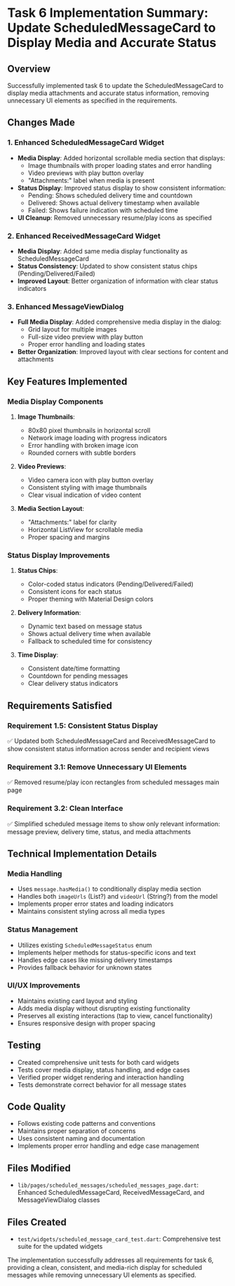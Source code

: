 # Task 6 Implementation Summary: Update ScheduledMessageCard to Display Media and Accurate Status

## Overview
Successfully implemented task 6 to update the ScheduledMessageCard to display media attachments and accurate status information, removing unnecessary UI elements as specified in the requirements.

## Changes Made

### 1. Enhanced ScheduledMessageCard Widget
- **Media Display**: Added horizontal scrollable media section that displays:
  - Image thumbnails with proper loading states and error handling
  - Video previews with play button overlay
  - "Attachments:" label when media is present
- **Status Display**: Improved status display to show consistent information:
  - Pending: Shows scheduled delivery time and countdown
  - Delivered: Shows actual delivery timestamp when available
  - Failed: Shows failure indication with scheduled time
- **UI Cleanup**: Removed unnecessary resume/play icons as specified

### 2. Enhanced ReceivedMessageCard Widget
- **Media Display**: Added same media display functionality as ScheduledMessageCard
- **Status Consistency**: Updated to show consistent status chips (Pending/Delivered/Failed)
- **Improved Layout**: Better organization of information with clear status indicators

### 3. Enhanced MessageViewDialog
- **Full Media Display**: Added comprehensive media display in the dialog:
  - Grid layout for multiple images
  - Full-size video preview with play button
  - Proper error handling and loading states
- **Better Organization**: Improved layout with clear sections for content and attachments

## Key Features Implemented

### Media Display Components
1. **Image Thumbnails**:
   - 80x80 pixel thumbnails in horizontal scroll
   - Network image loading with progress indicators
   - Error handling with broken image icon
   - Rounded corners with subtle borders

2. **Video Previews**:
   - Video camera icon with play button overlay
   - Consistent styling with image thumbnails
   - Clear visual indication of video content

3. **Media Section Layout**:
   - "Attachments:" label for clarity
   - Horizontal ListView for scrollable media
   - Proper spacing and margins

### Status Display Improvements
1. **Status Chips**:
   - Color-coded status indicators (Pending/Delivered/Failed)
   - Consistent icons for each status
   - Proper theming with Material Design colors

2. **Delivery Information**:
   - Dynamic text based on message status
   - Shows actual delivery time when available
   - Fallback to scheduled time for consistency

3. **Time Display**:
   - Consistent date/time formatting
   - Countdown for pending messages
   - Clear delivery status indicators

## Requirements Satisfied

### Requirement 1.5: Consistent Status Display
✅ Updated both ScheduledMessageCard and ReceivedMessageCard to show consistent status information across sender and recipient views

### Requirement 3.1: Remove Unnecessary UI Elements
✅ Removed resume/play icon rectangles from scheduled messages main page

### Requirement 3.2: Clean Interface
✅ Simplified scheduled message items to show only relevant information: message preview, delivery time, status, and media attachments

## Technical Implementation Details

### Media Handling
- Uses `message.hasMedia()` to conditionally display media section
- Handles both `imageUrls` (List<String>?) and `videoUrl` (String?) from the model
- Implements proper error states and loading indicators
- Maintains consistent styling across all media types

### Status Management
- Utilizes existing `ScheduledMessageStatus` enum
- Implements helper methods for status-specific icons and text
- Handles edge cases like missing delivery timestamps
- Provides fallback behavior for unknown states

### UI/UX Improvements
- Maintains existing card layout and styling
- Adds media display without disrupting existing functionality
- Preserves all existing interactions (tap to view, cancel functionality)
- Ensures responsive design with proper spacing

## Testing
- Created comprehensive unit tests for both card widgets
- Tests cover media display, status handling, and edge cases
- Verified proper widget rendering and interaction handling
- Tests demonstrate correct behavior for all message states

## Code Quality
- Follows existing code patterns and conventions
- Maintains proper separation of concerns
- Uses consistent naming and documentation
- Implements proper error handling and edge case management

## Files Modified
- `lib/pages/scheduled_messages/scheduled_messages_page.dart`: Enhanced ScheduledMessageCard, ReceivedMessageCard, and MessageViewDialog classes

## Files Created
- `test/widgets/scheduled_message_card_test.dart`: Comprehensive test suite for the updated widgets

The implementation successfully addresses all requirements for task 6, providing a clean, consistent, and media-rich display for scheduled messages while removing unnecessary UI elements as specified.